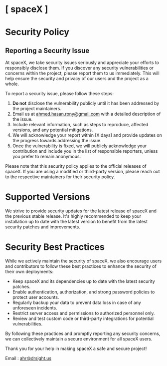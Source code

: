 # [ spaceX ]

# Security Policy

## Reporting a Security Issue

At spaceX, we take security issues seriously and appreciate your efforts to responsibly disclose them. If you discover any security vulnerabilities or concerns within the project, please report them to us immediately. This will help ensure the security and privacy of our users and the project as a whole.

To report a security issue, please follow these steps:

1. **Do not** disclose the vulnerability publicly until it has been addressed by the project maintainers.
2. Email us at [ahmed.hasan.rony@gmail.com](mailto:ahmed.hasan.rony@gmail.com) with a detailed description of the issue.
3. Include relevant information, such as steps to reproduce, affected versions, and any potential mitigations.
4. We will acknowledge your report within [X days] and provide updates on the progress towards addressing the issue.
5. Once the vulnerability is fixed, we will publicly acknowledge your contribution and include you in the list of responsible reporters, unless you prefer to remain anonymous.

Please note that this security policy applies to the official releases of spaceX. If you are using a modified or third-party version, please reach out to the respective maintainers for their security policy.

# Supported Versions

We strive to provide security updates for the latest release of spaceX and the previous stable release. It's highly recommended to keep your installation up to date with the latest version to benefit from the latest security patches and improvements.

# Security Best Practices

While we actively maintain the security of spaceX, we also encourage users and contributors to follow these best practices to enhance the security of their own deployments:

- Keep spaceX and its dependencies up to date with the latest security patches.
- Enable authentication, authorization, and strong password policies to protect user accounts.
- Regularly backup your data to prevent data loss in case of any unforeseen incidents.
- Restrict server access and permissions to authorized personnel only.
- Review and test custom code or third-party integrations for potential vulnerabilities.

By following these practices and promptly reporting any security concerns, we can collectively maintain a secure environment for all spaceX users.

Thank you for your help in making spaceX a safe and secure project!

Email : [ahr@drsight.us](mailto:ahr@drsight.us)


